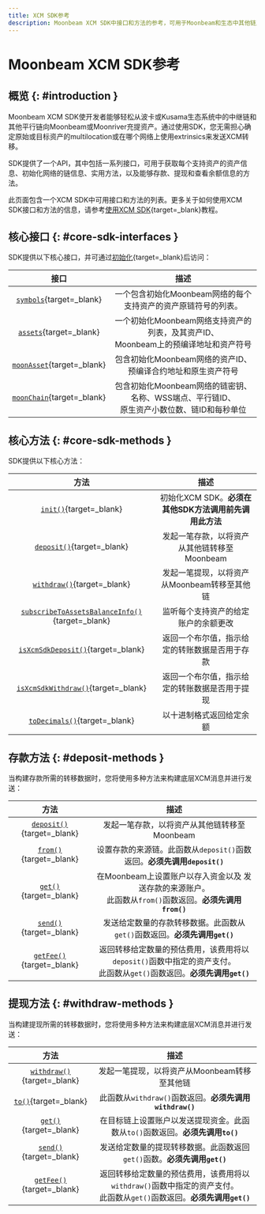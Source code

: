 ```yaml
---
title: XCM SDK参考
description: Moonbeam XCM SDK中接口和方法的参考，可用于Moonbeam和生态中其他链之间的XCM转移。
---
```


# Moonbeam XCM SDK参考

## 概览 {: #introduction }

Moonbeam XCM SDK使开发者能够轻松从波卡或Kusama生态系统中的中继链和其他平行链向Moonbeam或Moonriver充提资产。通过使用SDK，您无需担心确定原始或目标资产的multilocation或在哪个网络上使用extrinsics来发送XCM转移。

SDK提供了一个API，其中包括一系列接口，可用于获取每个支持资产的资产信息、初始化网络的链信息、实用方法，以及能够存款、提现和查看余额信息的方法。

此页面包含一个XCM SDK中可用接口和方法的列表。更多关于如何使用XCM SDK接口和方法的信息，请参考[使用XCM SDK](/builders/interoperability/xcm/xcm-sdk/xcm-sdk){target=_blank}教程。

## 核心接口 {: #core-sdk-interfaces }

SDK提供以下核心接口，并可通过[初始化](/builders/interoperability/xcm/xcm-sdk/xcm-sdk/#initializing){target=_blank}后访问：

|                                      接口                                      |                                           描述                                            |
|:------------------------------------------------------------------------------:|:-----------------------------------------------------------------------------------------:|
|       [`symbols`](/builders/interoperability/xcm/xcm-sdk/xcm-sdk/#symbols){target=_blank}       |              一个包含初始化Moonbeam网络的每个支持资产的资产原链符号的列表。               |
|        [`assets`](/builders/interoperability/xcm/xcm-sdk/xcm-sdk/#assets){target=_blank}        |    一个初始化Moonbeam网络支持资产的列表，及其资产ID、<br> Moonbeam上的预编译地址和资产符号     |
|   [`moonAsset`](/builders/interoperability/xcm/xcm-sdk/xcm-sdk/#native-assets){target=_blank}   |               包含初始化Moonbeam网络的资产ID、预编译合约地址和原生资产符号                |
| [`moonChain`](/builders/interoperability/xcm/xcm-sdk/xcm-sdk/#native-chain-data){target=_blank} | 包含初始化Moonbeam网络的链密钥、名称、WSS端点、平行链ID、<br> 原生资产小数位数、链ID和每秒单位 |

## 核心方法 {: #core-sdk-methods }

SDK提供以下核心方法：

|                                            方法                                             |                          描述                          |
|:-------------------------------------------------------------------------------------------:|:------------------------------------------------------:|
|           [`init()`](/builders/interoperability/xcm/xcm-sdk/xcm-sdk/#initializing){target=_blank}            | 初始化XCM SDK。**必须在其他SDK方法调用前先调用此方法** |
|            [`deposit()`](/builders/interoperability/xcm/xcm-sdk/xcm-sdk/#deposit){target=_blank}             |      发起一笔存款，以将资产从其他链转移至Moonbeam      |
|           [`withdraw()`](/builders/interoperability/xcm/xcm-sdk/xcm-sdk/#withdraw){target=_blank}            |      发起一笔提现，以将资产从Moonbeam转移至其他链      |
| [`subscribeToAssetsBalanceInfo()`](/builders/interoperability/xcm/xcm-sdk/xcm-sdk/#subscribe){target=_blank} |          监听每个支持资产的给定账户的余额更改          |
|     [`isXcmSdkDeposit()`](/builders/interoperability/xcm/xcm-sdk/xcm-sdk/#deposit-check){target=_blank}      |     返回一个布尔值，指示给定的转账数据是否用于存款     |
|    [`isXcmSdkWithdraw()`](/builders/interoperability/xcm/xcm-sdk/xcm-sdk/#withdraw-check){target=_blank}     |     返回一个布尔值，指示给定的转账数据是否用于提现     |
|          [`toDecimals()`](/builders/interoperability/xcm/xcm-sdk/xcm-sdk/#decimals){target=_blank}           |                以十进制格式返回给定余额                |

## 存款方法 {: #deposit-methods }

当构建存款所需的转移数据时，您将使用多种方法来构建底层XCM消息并进行发送：

|                                    方法                                     |                                                         描述                                                          |
|:---------------------------------------------------------------------------:|:---------------------------------------------------------------------------------------------------------------------:|
|    [`deposit()`](/builders/interoperability/xcm/xcm-sdk/xcm-sdk/#deposit){target=_blank}     |                                     发起一笔存款，以将资产从其他链转移至Moonbeam                                      |
|       [`from()`](/builders/interoperability/xcm/xcm-sdk/xcm-sdk/#from){target=_blank}        |                       设置存款的来源链。此函数从`deposit()`函数返回。**必须先调用`deposit()`**                        |
|    [`get()`](/builders/interoperability/xcm/xcm-sdk/xcm-sdk/#get-deposit){target=_blank}     |        在Moonbeam上设置账户以存入资金以及 发送存款的来源账户。<br> 此函数从`from()`函数返回。**必须先调用`from()`**        |
|   [`send()`](/builders/interoperability/xcm/xcm-sdk/xcm-sdk/#send-deposit){target=_blank}    |                      发送给定数量的存款转移数据。此函数从`get()`函数返回。**必须先调用`get()`**                       |
| [`getFee()`](/builders/interoperability/xcm/xcm-sdk/xcm-sdk/#get-fee-deposit){target=_blank} | 返回转移给定数量的预估费用，该费用将以`deposit()`函数中指定的资产支付。<br> 此函数从`get()`函数返回。**必须先调用`get()`** |

## 提现方法 {: #withdraw-methods }

当构建提现所需的转移数据时，您将使用多种方法来构建底层XCM消息并进行发送：

|                                     方法                                     |                                                          描述                                                          |
|:----------------------------------------------------------------------------:|:----------------------------------------------------------------------------------------------------------------------:|
|    [`withdraw()`](/builders/interoperability/xcm/xcm-sdk/xcm-sdk/#withdraw){target=_blank}    |                                      发起一笔提现，以将资产从Moonbeam转移至其他链                                      |
|          [`to()`](/builders/interoperability/xcm/xcm-sdk/xcm-sdk/#to){target=_blank}          |                                此函数从`withdraw()`函数返回。**必须先调用`withdraw()`**                                |
|    [`get()`](/builders/interoperability/xcm/xcm-sdk/xcm-sdk/#get-withdraw){target=_blank}     |                     在目标链上设置账户以发送提现资金。此函数从`to()`函数返回。**必须先调用`to()`**                     |
|   [`send()`](/builders/interoperability/xcm/xcm-sdk/xcm-sdk/#send-withdraw){target=_blank}    |                        发送给定数量的提现转移数据。此函数返回`get()`函数。**必须先调用`get()`**                        |
| [`getFee()`](/builders/interoperability/xcm/xcm-sdk/xcm-sdk/#get-fee-withdraw){target=_blank} | 返回转移给定数量的预估费用，该费用将以`withdraw()`函数中指定的资产支付。<br> 此函数从`get()`函数返回。**必须先调用`get()`** |
